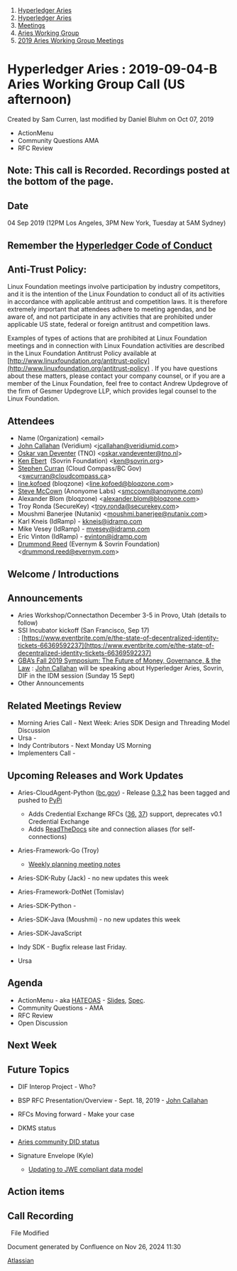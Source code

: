 1. [Hyperledger Aries](index.html)
2. [Hyperledger Aries](Hyperledger-Aries_18481154.html)
3. [Meetings](Meetings_18481222.html)
4. [Aries Working Group](Aries-Working-Group_18481228.html)
5. [2019 Aries Working Group Meetings](2019-Aries-Working-Group-Meetings_18511496.html)

# Hyperledger Aries : 2019-09-04-B Aries Working Group Call (US afternoon)

Created by Sam Curren, last modified by Daniel Bluhm on Oct 07, 2019

- ActionMenu
- Community Questions AMA
- RFC Review

## Note: This call is Recorded. Recordings posted at the bottom of the page.

## Date

04 Sep 2019 (12PM Los Angeles, 3PM New York, Tuesday at 5AM Sydney)

## Remember the [Hyperledger Code of Conduct](https://lf-hyperledger.atlassian.net/wiki/spaces/HYP/pages/19595281/Hyperledger+Code+of+Conduct)

## Anti-Trust Policy:

Linux Foundation meetings involve participation by industry competitors, and it is the intention of the Linux Foundation to conduct all of its activities in accordance with applicable antitrust and competition laws. It is therefore extremely important that attendees adhere to meeting agendas, and be aware of, and not participate in any activities that are prohibited under applicable US state, federal or foreign antitrust and competition laws.

Examples of types of actions that are prohibited at Linux Foundation meetings and in connection with Linux Foundation activities are described in the Linux Foundation Antitrust Policy available at [http://www.linuxfoundation.org/antitrust-policy](http://www.linuxfoundation.org/antitrust-policy) . If you have questions about these matters, please contact your company counsel, or if you are a member of the Linux Foundation, feel free to contact Andrew Updegrove of the firm of Gesmer Updegrove LLP, which provides legal counsel to the Linux Foundation.

## Attendees

- Name (Organization) &lt;email&gt;
- [John Callahan](https://lf-hyperledger.atlassian.net/wiki/people/557058:c2239682-0ea0-41d1-b3ec-eda3646e7b35?ref=confluence) (Veridium) &lt;jcallahan@veridiumid.com&gt;
- [Oskar van Deventer](https://lf-hyperledger.atlassian.net/wiki/people/5ea015018e58680c1ff449d6?ref=confluence) (TNO) &lt;oskar.vandeventer@tno.nl&gt;
- [Ken Ebert](https://lf-hyperledger.atlassian.net/wiki/people/70121:2cc4df0e-16de-40dc-ba52-09649099759a?ref=confluence)  (Sovrin Foundation) &lt;[ken@sovrin.org](mailto:ken@sovrin.org)&gt;
- [Stephen Curran](https://lf-hyperledger.atlassian.net/wiki/people/557058:d676f135-ecd6-465b-b7eb-f87976bf4569?ref=confluence) (Cloud Compass/BC Gov) &lt;swcurran@cloudcompass.ca&gt;
- [line.kofoed](https://lf-hyperledger.atlassian.net/wiki/people/712020:1e0d22d7-60e4-458e-84ec-0942fc295c25?ref=confluence) (bloqzone) &lt;line.kofoed@bloqzone.com&gt;
- [Steve McCown](https://lf-hyperledger.atlassian.net/wiki/people/712020:6a16994f-5370-4543-a732-609646e7e665?ref=confluence) (Anonyome Labs) &lt;smccown@anonyome.com)
- Alexander Blom (bloqzone) &lt;alexander.blom@bloqzone.com&gt;
- Troy Ronda (SecureKey) &lt;troy.ronda@securekey.com&gt;
- Moushmi Banerjee (Nutanix) &lt;moushmi.banerjee@nutanix.com&gt;
- Karl Kneis (IdRamp) - [kkneis@idramp.com](mailto:kkneis@idramp.com)
- Mike Vesey (IdRamp) - [mvesey@idramp.com](mailto:mvesey@idramp.com)
- Eric Vinton (IdRamp) - [evinton@idramp.com](mailto:evinton@idramp.com)
- [Drummond Reed](https://lf-hyperledger.atlassian.net/wiki/people/70121:f3a4c542-f887-49b3-aac9-7374b4da8e1d?ref=confluence) (Evernym &amp; Sovrin Foundation) &lt;drummond.reed@evernym.com&gt;

## Welcome / Introductions

## Announcements

- Aries Workshop/Connectathon December 3-5 in Provo, Utah (details to follow)
- SSI Incubator kickoff (San Francisco, Sep 17) : [https://www.eventbrite.com/e/the-state-of-decentralized-identity-tickets-66369592237](https://www.eventbrite.com/e/the-state-of-decentralized-identity-tickets-66369592237)
- [GBA’s Fall 2019 Symposium: The Future of Money, Governance, &amp; the Law](https://www.gbaglobal.org/event/symposium-the-future-of-money-governance-the-law/) : [John Callahan](https://lf-hyperledger.atlassian.net/wiki/people/557058:c2239682-0ea0-41d1-b3ec-eda3646e7b35?ref=confluence) will be speaking about Hyperledger Aries, Sovrin, DIF in the IDM session (Sunday 15 Sept)
- Other Announcements

## Related Meetings Review

- Morning Aries Call - Next Week: Aries SDK Design and Threading Model Discussion
- Ursa -
- Indy Contributors - Next Monday US Morning
- Implementers Call -

## Upcoming Releases and Work Updates

- Aries-CloudAgent-Python ([bc.gov](http://bc.gov)) - Release [0.3.2](https://github.com/hyperledger/aries-cloudagent-python/releases/tag/0.3.2) has been tagged and pushed to [PyPi](https://pypi.org/project/aries-cloudagent/)
  
  - Adds Credential Exchange RFCs ([36,](https://github.com/hyperledger/aries-rfcs/tree/master/features/0036-issue-credential) [37](https://github.com/hyperledger/aries-rfcs/tree/master/features/0037-present-proof)) support, deprecates v0.1 Credential Exchange
  - Adds [ReadTheDocs](https://readthedocs.org/projects/aries-cloud-agent-python/) site and connection aliases (for self-connections)
- Aries-Framework-Go (Troy)
  
  - [Weekly planning meeting notes](https://lf-hyperledger.atlassian.net/wiki/display/ARIES/2019-09-03+Framework+Go+Weekly+Planning)
- Aries-SDK-Ruby (Jack) - no new updates this week
- Aries-Framework-DotNet (Tomislav)
- Aries-SDK-Python -
- Aries-SDK-Java (Moushmi) - no new updates this week
- Aries-SDK-JavaScript
- Indy SDK - Bugfix release last Friday.
- Ursa

## Agenda

- ActionMenu - aka [HATEOAS](https://en.wikipedia.org/wiki/HATEOAS) - [Slides](https://docs.google.com/presentation/d/1oz-kCOPxBoNnj_8DHe9qZlqV3N1gqRx4yVn2iUPTJx0/edit?usp=sharing), [Spec](https://hackmd.io/s/HkpyhdGtV).
- Community Questions - AMA
- RFC Review
- Open Discussion

## Next Week

## Future Topics

- DIF Interop Project - Who?
- BSP RFC Presentation/Overview - Sept. 18, 2019 - [John Callahan](https://lf-hyperledger.atlassian.net/wiki/people/557058:c2239682-0ea0-41d1-b3ec-eda3646e7b35?ref=confluence)
- RFCs Moving forward - Make your case
- DKMS status
- [Aries community DID status](https://github.com/hyperledger/aries-rfcs/issues/129)
- Signature Envelope (Kyle)
  
  - [Updating to JWE compliant data model](https://github.com/hyperledger/aries-rfcs/issues/133)

## Action items

## Call Recording

  File Modified

Document generated by Confluence on Nov 26, 2024 11:30

[Atlassian](http://www.atlassian.com/)
